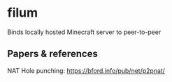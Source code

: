 # filum
Binds locally hosted Minecraft server to peer-to-peer

## Papers & references
NAT Hole punching: https://bford.info/pub/net/p2pnat/

